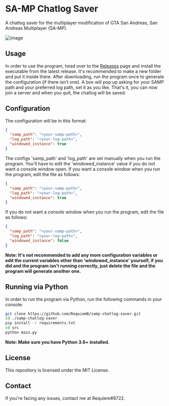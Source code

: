 # SA-MP Chatlog Saver

A chatlog saver for the multiplayer modification of GTA San Andreas, San Andreas Multiplayer (SA-MP).

![image](https://img.shields.io/badge/Python-3.8-blue.svg)

## Usage
  
In order to use the program, head over to the [Releases](https://github.com/RequiemB/samp-chatlog-saver/releases/tag/v.1.0.0) page and install the executable from the latest release. It's recommended to make a new folder and put it inside there. After downloading, run the program once to generate the configuration (if there isn't one). A box will pop up asking for your SAMP path and your preferred log path, set it as you like. That's it, you can now join a server and when you quit, the chatlog will be saved.

## Configuration 

The configuration will be in this format:
```json
{
  "samp_path": "<your-samp-path>",
  "log_path": "<your-log-path>",
  "windowed_instance": true
}
```

The configs 'samp_path' and 'log_path' are set manually when you run the program. You'll have to edit the 'windowed_instance' value if you do not want a console window open. 
If you want a console window when you run the program, edit the file as follows: 
```json
{
  "samp_path": "<your-samp-path>",
  "log_path": "<your-log-path>",
  "windowed_instance": true
}
```

If you do not want a console window when you run the program, edit the file as follows:
```json
{
  "samp_path": "<your-samp-path>",
  "log_path": "<your-log-path>",
  "windowed_instance": false
}
```
**Note: It's not recommended to add any more configuration variables or edit the current variables other than 'windowed_instance' yourself, if you did and the program isn't running correctly, just delete the file and the program will generate another one.**

## Running via Python

In order to run the program via Python, run the following commands in your console:

```sh
git clone https://github.com/RequiemB/samp-chatlog-saver.git
cd ./samp-chatlog-saver
pip install -r requirements.txt
cd src
python main.py
```

**Note: Make sure you have Python 3.6+ installed.**

## License

This repository is licensed under the MIT License.

## Contact

If you're facing any issues, contact me at Requiem#8722.
